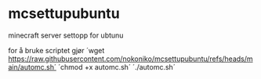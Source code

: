 # mcsettupubuntu
minecraft server settopp for ubtunu

for å bruke scriptet gjør ´wget https://raw.githubusercontent.com/nokoniko/mcsettupubuntu/refs/heads/main/automc.sh´ ´chmod +x automc.sh´ ´./automc.sh´
